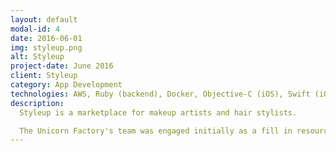 ```yaml
---
layout: default
modal-id: 4
date: 2016-06-01
img: styleup.png
alt: Styleup
project-date: June 2016
client: Styleup
category: App Development
technologies: AWS, Ruby (backend), Docker, Objective-C (iOS), Swift (iOS)
description:
  Styleup is a marketplace for makeup artists and hair stylists.

  The Unicorn Factory's team was engaged initially as a fill in resource for the apps iOS frontend, but later required some backend expertise even though the app used a server less technology as there was some components (the payment engine) that couldn't work well with the newer technology.
---
```

